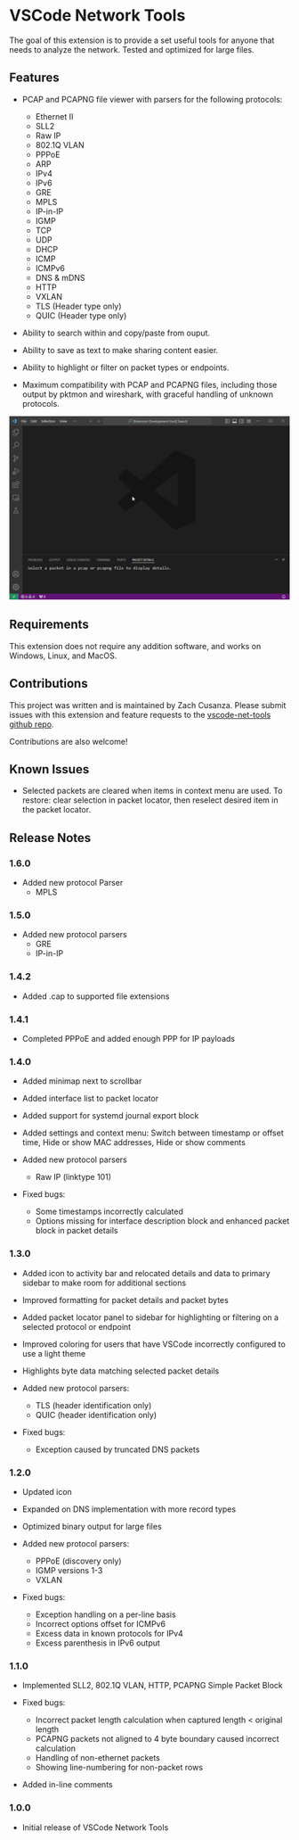 # VSCode Network Tools

The goal of this extension is to provide a set useful tools for anyone that needs to analyze the network. Tested and optimized for large files.


## Features

* PCAP and PCAPNG file viewer with parsers for the following protocols:
    * Ethernet II
    * SLL2
    * Raw IP
    * 802.1Q VLAN
    * PPPoE
    * ARP
    * IPv4
    * IPv6
    * GRE
    * MPLS
    * IP-in-IP
    * IGMP
    * TCP
    * UDP
    * DHCP 
    * ICMP
    * ICMPv6
    * DNS & mDNS
    * HTTP
    * VXLAN
    * TLS (Header type only)
    * QUIC (Header type only)

* Ability to search within and copy/paste from ouput.

* Ability to save as text to make sharing content easier.

* Ability to highlight or filter on packet types or endpoints.

* Maximum compatibility with PCAP and PCAPNG files, including those output by pktmon and wireshark, with graceful handling of unknown protocols.

![User opens a pcapng file named pktmon-dhcp.pcapng using the extension. The user then navigates the menus](https://github.com/CusanzaBros/vscode-net-tools/blob/main/demo.gif?raw=true)


## Requirements

This extension does not require any addition software, and works on Windows, Linux, and MacOS.

## Contributions

This project was written and is maintained by Zach Cusanza.
Please submit issues with this extension and feature requests to the [vscode-net-tools github repo](https://github.com/CusanzaBros/vscode-net-tools/issues).

Contributions are also welcome!

## Known Issues

* Selected packets are cleared when items in context menu are used.  To restore: clear selection in packet locator, then reselect desired item in the packet locator. 

## Release Notes

### 1.6.0

* Added new protocol Parser
    * MPLS

### 1.5.0

* Added new protocol parsers
    * GRE
    * IP-in-IP

### 1.4.2

* Added .cap to supported file extensions

### 1.4.1

* Completed PPPoE and added enough PPP for IP payloads

### 1.4.0

* Added minimap next to scrollbar

* Added interface list to packet locator

* Added support for systemd journal export block

* Added settings and context menu: Switch between timestamp or offset time, Hide or show MAC addresses, Hide or show comments 

* Added new protocol parsers
    * Raw IP (linktype 101)

* Fixed bugs:
    * Some timestamps incorrectly calculated
    * Options missing for interface description block and enhanced packet block in packet details

### 1.3.0

* Added icon to activity bar and relocated details and data to primary sidebar to make room for additional sections

* Improved formatting for packet details and packet bytes

* Added packet locator panel to sidebar for highlighting or filtering on a selected protocol or endpoint

* Improved coloring for users that have VSCode incorrectly configured to use a light theme

* Highlights byte data matching selected packet details

* Added new protocol parsers:
    * TLS (header identification only)
    * QUIC (header identification only)

* Fixed bugs:
    * Exception caused by truncated DNS packets 

### 1.2.0

* Updated icon

* Expanded on DNS implementation with more record types

* Optimized binary output for large files

* Added new protocol parsers:
    * PPPoE (discovery only)
    * IGMP versions 1-3
    * VXLAN

* Fixed bugs:
    * Exception handling on a per-line basis
    * Incorrect options offset for ICMPv6
    * Excess data in known protocols for IPv4 
    * Excess parenthesis in IPv6 output

### 1.1.0

* Implemented SLL2, 802.1Q VLAN, HTTP, PCAPNG Simple Packet Block

* Fixed bugs:
    * Incorrect packet length calculation when captured length < original length
    * PCAPNG packets not aligned to 4 byte boundary caused incorrect calculation
    * Handling of non-ethernet packets
    * Showing line-numbering for non-packet rows

* Added in-line comments



### 1.0.0

* Initial release of VSCode Network Tools